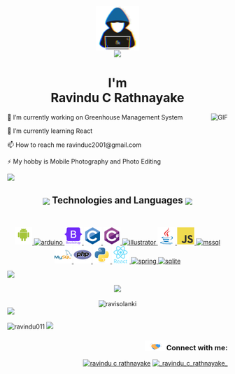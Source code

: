   <div align="center">
	 <img src="https://github.com/0xAbdulKhalid/0xAbdulKhalid/raw/main/assets/mdImages/about_me.gif" width = 100px height = 100px align="center"> <br/>
 	 <img src="https://github.com/vimalverma558/vimalverma558/blob/v2/img/hello.gif" width=90px>
  </div>
  <h1  align="center" >I'm <br/> Ravindu C Rathnayake</h1>
<div width="100%">
    <img align="right" alt="GIF" src="https://i.pinimg.com/originals/e4/26/70/e426702edf874b181aced1e2fa5c6cde.gif" />

  <div align=" width="40%">
<p>🔭 I’m currently working on Greenhouse Management System </p>

<p>🌱 I’m currently learning React</p>

<p>📫 How to reach me ravinduc2001@gmail.com</p>

<p>⚡ My hobby is Mobile Photography and Photo Editing</p>
 </div>
</div>





<img src="https://user-images.githubusercontent.com/73097560/115834477-dbab4500-a447-11eb-908a-139a6edaec5c.gif"> 

<div align="center"> 
  <h2> 
    <img  src="https://media2.giphy.com/media/QssGEmpkyEOhBCb7e1/giphy.gif?cid=ecf05e47a0n3gi1bfqntqmob8g9aid1oyj2wr3ds3mg700bl&rid=giphy.gif" width ="25" align="center">
    <b >Technologies and Languages</b>
	      <img  src="https://media2.giphy.com/media/QssGEmpkyEOhBCb7e1/giphy.gif?cid=ecf05e47a0n3gi1bfqntqmob8g9aid1oyj2wr3ds3mg700bl&rid=giphy.gif" width ="25" align="center">

  </h2>
</div>

 <br/>
<p align="center"> <a href="https://developer.android.com" target="_blank" rel="noreferrer"> <img src="https://raw.githubusercontent.com/devicons/devicon/master/icons/android/android-original-wordmark.svg" alt="android" width="40" height="40"/> </a> <a href="https://www.arduino.cc/" target="_blank" rel="noreferrer"> <img src="https://cdn.worldvectorlogo.com/logos/arduino-1.svg" alt="arduino" width="40" height="40"/> </a> <a href="https://getbootstrap.com" target="_blank" rel="noreferrer"> <img src="https://raw.githubusercontent.com/devicons/devicon/master/icons/bootstrap/bootstrap-plain-wordmark.svg" alt="bootstrap" width="40" height="40"/> </a> <a href="https://www.cprogramming.com/" target="_blank" rel="noreferrer"> <img src="https://raw.githubusercontent.com/devicons/devicon/master/icons/c/c-original.svg" alt="c" width="40" height="40"/> </a> <a href="https://www.w3schools.com/cs/" target="_blank" rel="noreferrer"> <img src="https://raw.githubusercontent.com/devicons/devicon/master/icons/csharp/csharp-original.svg" alt="csharp" width="40" height="40"/> </a> <a href="https://www.adobe.com/in/products/illustrator.html" target="_blank" rel="noreferrer"> <img src="https://www.vectorlogo.zone/logos/adobe_illustrator/adobe_illustrator-icon.svg" alt="illustrator" width="40" height="40"/> </a> <a href="https://www.java.com" target="_blank" rel="noreferrer"> <img src="https://raw.githubusercontent.com/devicons/devicon/master/icons/java/java-original.svg" alt="java" width="40" height="40"/> </a> <a href="https://developer.mozilla.org/en-US/docs/Web/JavaScript" target="_blank" rel="noreferrer"> <img src="https://raw.githubusercontent.com/devicons/devicon/master/icons/javascript/javascript-original.svg" alt="javascript" width="40" height="40"/> </a> <a href="https://www.microsoft.com/en-us/sql-server" target="_blank" rel="noreferrer"> <img src="https://www.svgrepo.com/show/303229/microsoft-sql-server-logo.svg" alt="mssql" width="40" height="40"/> </a> <a href="https://www.mysql.com/" target="_blank" rel="noreferrer"> <img src="https://raw.githubusercontent.com/devicons/devicon/master/icons/mysql/mysql-original-wordmark.svg" alt="mysql" width="40" height="40"/> </a> <a href="https://www.php.net" target="_blank" rel="noreferrer"> <img src="https://raw.githubusercontent.com/devicons/devicon/master/icons/php/php-original.svg" alt="php" width="40" height="40"/> </a> <a href="https://www.python.org" target="_blank" rel="noreferrer"> <img src="https://raw.githubusercontent.com/devicons/devicon/master/icons/python/python-original.svg" alt="python" width="40" height="40"/> </a> <a href="https://reactjs.org/" target="_blank" rel="noreferrer"> <img src="https://raw.githubusercontent.com/devicons/devicon/master/icons/react/react-original-wordmark.svg" alt="react" width="40" height="40"/> </a> <a href="https://spring.io/" target="_blank" rel="noreferrer"> <img src="https://www.vectorlogo.zone/logos/springio/springio-icon.svg" alt="spring" width="40" height="40"/> </a> <a href="https://www.sqlite.org/" target="_blank" rel="noreferrer"> <img src="https://www.vectorlogo.zone/logos/sqlite/sqlite-icon.svg" alt="sqlite" width="40" height="40"/> </a> </p>

<img src="https://user-images.githubusercontent.com/73097560/115834477-dbab4500-a447-11eb-908a-139a6edaec5c.gif"> 





</div>

<div align="center">

![](https://github-readme-stats.vercel.app/api/top-langs/?username=ravindu011&theme=great-gatsby&hide_border=true&include_all_commits=true&count_private=false&layout=compact&border_radius=45px&bg_color=000080,000080,000000,000000)

<img align="center" src="http://github-readme-streak-stats.herokuapp.com?user=ravindu011&bg_color=000080&border_radius=45px&theme=great-gatsby&hide_border=true&date_format=M%20j%5B%2C%20Y%5D&" alt="ravisolanki" />

 
</div>
<img src="https://user-images.githubusercontent.com/73097560/115834477-dbab4500-a447-11eb-908a-139a6edaec5c.gif"> 




<p align="left"> <img src="https://komarev.com/ghpvc/?username=Ravindu011&label=Profile%20views&color=000080&style=flat" alt="ravindu011" /> 	<img height="50" src="https://emoji.gg/assets/emoji/7333-parrotdance.gif">
</p>

<div align="right">
	<h3 ><img src="https://github.com/0xAbdulKhalid/0xAbdulKhalid/raw/main/assets/mdImages/handshake.gif" width=50px>Connect with me:</h3>
<p >
<a href="https://fb.com/ravindu c rathnayake" target="blank"><img  src="https://raw.githubusercontent.com/rahuldkjain/github-profile-readme-generator/master/src/images/icons/Social/facebook.svg" alt="ravindu c rathnayake" height="30" width="40" /></a>
<a href="https://instagram.com/_ravindu_c_rathnayake_" target="blank"><img  src="https://raw.githubusercontent.com/rahuldkjain/github-profile-readme-generator/master/src/images/icons/Social/instagram.svg" alt="_ravindu_c_rathnayake_" height="30" width="40" /></a>
</p>
</div>







